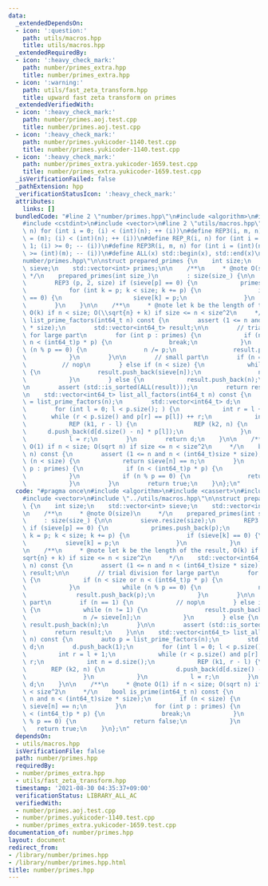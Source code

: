 ```yaml
---
data:
  _extendedDependsOn:
  - icon: ':question:'
    path: utils/macros.hpp
    title: utils/macros.hpp
  _extendedRequiredBy:
  - icon: ':heavy_check_mark:'
    path: number/primes_extra.hpp
    title: number/primes_extra.hpp
  - icon: ':warning:'
    path: utils/fast_zeta_transform.hpp
    title: upward fast zeta transform on primes
  _extendedVerifiedWith:
  - icon: ':heavy_check_mark:'
    path: number/primes.aoj.test.cpp
    title: number/primes.aoj.test.cpp
  - icon: ':heavy_check_mark:'
    path: number/primes.yukicoder-1140.test.cpp
    title: number/primes.yukicoder-1140.test.cpp
  - icon: ':heavy_check_mark:'
    path: number/primes_extra.yukicoder-1659.test.cpp
    title: number/primes_extra.yukicoder-1659.test.cpp
  _isVerificationFailed: false
  _pathExtension: hpp
  _verificationStatusIcon: ':heavy_check_mark:'
  attributes:
    links: []
  bundledCode: "#line 2 \"number/primes.hpp\"\n#include <algorithm>\n#include <cassert>\n\
    #include <cstdint>\n#include <vector>\n#line 2 \"utils/macros.hpp\"\n#define REP(i,\
    \ n) for (int i = 0; (i) < (int)(n); ++ (i))\n#define REP3(i, m, n) for (int i\
    \ = (m); (i) < (int)(n); ++ (i))\n#define REP_R(i, n) for (int i = (int)(n) -\
    \ 1; (i) >= 0; -- (i))\n#define REP3R(i, m, n) for (int i = (int)(n) - 1; (i)\
    \ >= (int)(m); -- (i))\n#define ALL(x) std::begin(x), std::end(x)\n#line 7 \"\
    number/primes.hpp\"\n\nstruct prepared_primes {\n    int size;\n    std::vector<int>\
    \ sieve;\n    std::vector<int> primes;\n\n    /**\n     * @note O(size)\n    \
    \ */\n    prepared_primes(int size_)\n        : size(size_) {\n\n        sieve.resize(size);\n\
    \        REP3 (p, 2, size) if (sieve[p] == 0) {\n            primes.push_back(p);\n\
    \            for (int k = p; k < size; k += p) {\n                if (sieve[k]\
    \ == 0) {\n                    sieve[k] = p;\n                }\n            }\n\
    \        }\n    }\n\n    /**\n     * @note let k be the length of the result,\
    \ O(k) if n < size; O(\\sqrt{n} + k) if size <= n < size^2\n     */\n    std::vector<int64_t>\
    \ list_prime_factors(int64_t n) const {\n        assert (1 <= n and n < (int64_t)size\
    \ * size);\n        std::vector<int64_t> result;\n\n        // trial division\
    \ for large part\n        for (int p : primes) {\n            if (n < size or\
    \ n < (int64_t)p * p) {\n                break;\n            }\n            while\
    \ (n % p == 0) {\n                n /= p;\n                result.push_back(p);\n\
    \            }\n        }\n\n        // small part\n        if (n == 1) {\n  \
    \          // nop\n        } else if (n < size) {\n            while (n != 1)\
    \ {\n                result.push_back(sieve[n]);\n                n /= sieve[n];\n\
    \            }\n        } else {\n            result.push_back(n);\n        }\n\
    \n        assert (std::is_sorted(ALL(result)));\n        return result;\n    }\n\
    \n    std::vector<int64_t> list_all_factors(int64_t n) const {\n        auto p\
    \ = list_prime_factors(n);\n        std::vector<int64_t> d;\n        d.push_back(1);\n\
    \        for (int l = 0; l < p.size(); ) {\n            int r = l + 1;\n     \
    \       while (r < p.size() and p[r] == p[l]) ++ r;\n            int n = d.size();\n\
    \            REP (k1, r - l) {\n                REP (k2, n) {\n              \
    \      d.push_back(d[d.size() - n] * p[l]);\n                }\n            }\n\
    \            l = r;\n        }\n        return d;\n    }\n\n    /**\n     * @note\
    \ O(1) if n < size; O(sqrt n) if size <= n < size^2\n     */\n    bool is_prime(int64_t\
    \ n) const {\n        assert (1 <= n and n < (int64_t)size * size);\n        if\
    \ (n < size) {\n            return sieve[n] == n;\n        }\n        for (int\
    \ p : primes) {\n            if (n < (int64_t)p * p) {\n                break;\n\
    \            }\n            if (n % p == 0) {\n                return false;\n\
    \            }\n        }\n        return true;\n    }\n};\n"
  code: "#pragma once\n#include <algorithm>\n#include <cassert>\n#include <cstdint>\n\
    #include <vector>\n#include \"../utils/macros.hpp\"\n\nstruct prepared_primes\
    \ {\n    int size;\n    std::vector<int> sieve;\n    std::vector<int> primes;\n\
    \n    /**\n     * @note O(size)\n     */\n    prepared_primes(int size_)\n   \
    \     : size(size_) {\n\n        sieve.resize(size);\n        REP3 (p, 2, size)\
    \ if (sieve[p] == 0) {\n            primes.push_back(p);\n            for (int\
    \ k = p; k < size; k += p) {\n                if (sieve[k] == 0) {\n         \
    \           sieve[k] = p;\n                }\n            }\n        }\n    }\n\
    \n    /**\n     * @note let k be the length of the result, O(k) if n < size; O(\\\
    sqrt{n} + k) if size <= n < size^2\n     */\n    std::vector<int64_t> list_prime_factors(int64_t\
    \ n) const {\n        assert (1 <= n and n < (int64_t)size * size);\n        std::vector<int64_t>\
    \ result;\n\n        // trial division for large part\n        for (int p : primes)\
    \ {\n            if (n < size or n < (int64_t)p * p) {\n                break;\n\
    \            }\n            while (n % p == 0) {\n                n /= p;\n  \
    \              result.push_back(p);\n            }\n        }\n\n        // small\
    \ part\n        if (n == 1) {\n            // nop\n        } else if (n < size)\
    \ {\n            while (n != 1) {\n                result.push_back(sieve[n]);\n\
    \                n /= sieve[n];\n            }\n        } else {\n           \
    \ result.push_back(n);\n        }\n\n        assert (std::is_sorted(ALL(result)));\n\
    \        return result;\n    }\n\n    std::vector<int64_t> list_all_factors(int64_t\
    \ n) const {\n        auto p = list_prime_factors(n);\n        std::vector<int64_t>\
    \ d;\n        d.push_back(1);\n        for (int l = 0; l < p.size(); ) {\n   \
    \         int r = l + 1;\n            while (r < p.size() and p[r] == p[l]) ++\
    \ r;\n            int n = d.size();\n            REP (k1, r - l) {\n         \
    \       REP (k2, n) {\n                    d.push_back(d[d.size() - n] * p[l]);\n\
    \                }\n            }\n            l = r;\n        }\n        return\
    \ d;\n    }\n\n    /**\n     * @note O(1) if n < size; O(sqrt n) if size <= n\
    \ < size^2\n     */\n    bool is_prime(int64_t n) const {\n        assert (1 <=\
    \ n and n < (int64_t)size * size);\n        if (n < size) {\n            return\
    \ sieve[n] == n;\n        }\n        for (int p : primes) {\n            if (n\
    \ < (int64_t)p * p) {\n                break;\n            }\n            if (n\
    \ % p == 0) {\n                return false;\n            }\n        }\n     \
    \   return true;\n    }\n};\n"
  dependsOn:
  - utils/macros.hpp
  isVerificationFile: false
  path: number/primes.hpp
  requiredBy:
  - number/primes_extra.hpp
  - utils/fast_zeta_transform.hpp
  timestamp: '2021-08-30 04:35:37+09:00'
  verificationStatus: LIBRARY_ALL_AC
  verifiedWith:
  - number/primes.aoj.test.cpp
  - number/primes.yukicoder-1140.test.cpp
  - number/primes_extra.yukicoder-1659.test.cpp
documentation_of: number/primes.hpp
layout: document
redirect_from:
- /library/number/primes.hpp
- /library/number/primes.hpp.html
title: number/primes.hpp
---
```

